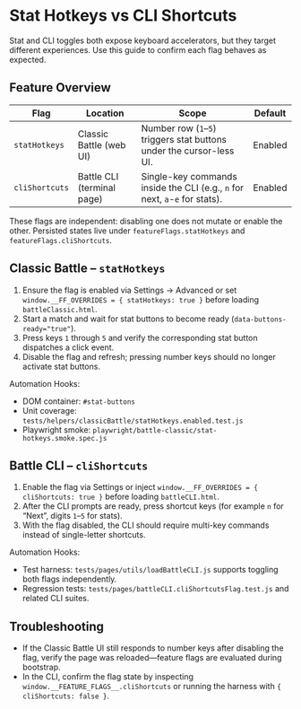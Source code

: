 # Stat Hotkeys vs CLI Shortcuts

Stat and CLI toggles both expose keyboard accelerators, but they target different experiences. Use this guide to confirm each flag behaves as expected.

## Feature Overview

| Flag | Location | Scope | Default |
| --- | --- | --- | --- |
| `statHotkeys` | Classic Battle (web UI) | Number row (`1`–`5`) triggers stat buttons under the cursor-less UI. | Enabled |
| `cliShortcuts` | Battle CLI (terminal page) | Single-key commands inside the CLI (e.g., `n` for next, `a`-`e` for stats). | Enabled |

These flags are independent: disabling one does not mutate or enable the other. Persisted states live under `featureFlags.statHotkeys` and `featureFlags.cliShortcuts`.

## Classic Battle – `statHotkeys`

1. Ensure the flag is enabled via Settings → Advanced or set `window.__FF_OVERRIDES = { statHotkeys: true }` before loading `battleClassic.html`.
2. Start a match and wait for stat buttons to become ready (`data-buttons-ready="true"`).
3. Press keys `1` through `5` and verify the corresponding stat button dispatches a click event.
4. Disable the flag and refresh; pressing number keys should no longer activate stat buttons.

Automation Hooks:

- DOM container: `#stat-buttons`
- Unit coverage: `tests/helpers/classicBattle/statHotkeys.enabled.test.js`
- Playwright smoke: `playwright/battle-classic/stat-hotkeys.smoke.spec.js`

## Battle CLI – `cliShortcuts`

1. Enable the flag via Settings or inject `window.__FF_OVERRIDES = { cliShortcuts: true }` before loading `battleCLI.html`.
2. After the CLI prompts are ready, press shortcut keys (for example `n` for “Next”, digits `1`–`5` for stats).
3. With the flag disabled, the CLI should require multi-key commands instead of single-letter shortcuts.

Automation Hooks:

- Test harness: `tests/pages/utils/loadBattleCLI.js` supports toggling both flags independently.
- Regression tests: `tests/pages/battleCLI.cliShortcutsFlag.test.js` and related CLI suites.

## Troubleshooting

- If the Classic Battle UI still responds to number keys after disabling the flag, verify the page was reloaded—feature flags are evaluated during bootstrap.
- In the CLI, confirm the flag state by inspecting `window.__FEATURE_FLAGS__.cliShortcuts` or running the harness with `{ cliShortcuts: false }`.


